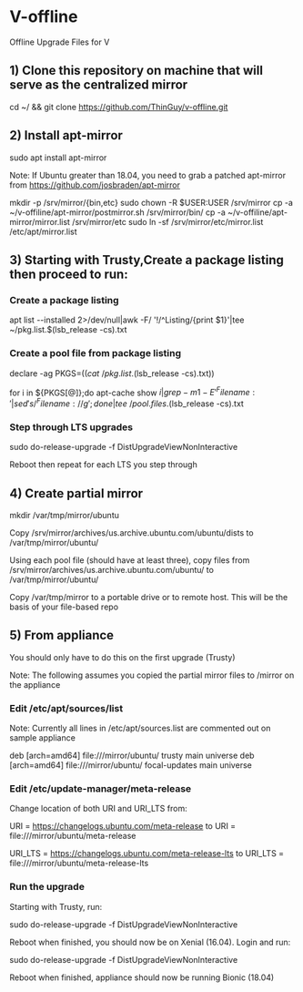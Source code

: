 
# V-offline
Offline Upgrade Files for V

## 1) Clone this repository on machine that will serve as the centralized mirror
cd ~/ && git clone https://github.com/ThinGuy/v-offline.git

## 2) Install apt-mirror
sudo apt install apt-mirror

Note: If Ubuntu greater than 18.04, you need to grab a patched apt-mirror from https://github.com/josbraden/apt-mirror

mkdir -p /srv/mirror/{bin,etc}
sudo chown -R $USER:USER /srv/mirror
cp -a ~/v-offiline/apt-mirror/postmirror.sh /srv/mirror/bin/
cp -a ~/v-offiline/apt-mirror/mirror.list /srv/mirror/etc
sudo ln -sf /srv/mirror/etc/mirror.list /etc/apt/mirror.list

## 3) Starting with Trusty,Create a package listing then proceed to run:

### Create a package listing
apt list --installed 2>/dev/null|awk -F/ '!/^Listing/{print $1}'|tee ~/pkg.list.$(lsb_release -cs).txt

### Create a pool file from package listing
declare -ag PKGS=($(cat ~/pkg.list.$(lsb_release -cs).txt))

for i in ${PKGS[@]};do apt-cache show ${i}|grep -m1 -E '^Filename:'|sed 's/^Filename: //g'; done|tee ~/pool.files.$(lsb_release -cs).txt

### Step through LTS upgrades
sudo do-release-upgrade -f DistUpgradeViewNonInteractive

Reboot then repeat for each LTS you step through

## 4) Create partial mirror
mkdir /var/tmp/mirror/ubuntu

Copy /srv/mirror/archives/us.archive.ubuntu.com/ubuntu/dists to /var/tmp/mirror/ubuntu/

Using each pool file (should have at least three), copy files from /srv/mirror/archives/us.archive.ubuntu.com/ubuntu/<path to entry> to /var/tmp/mirror/ubuntu/

Copy /var/tmp/mirror to a portable drive or to remote host.  This will be the basis of your file-based repo
  
## 5) From appliance
You should only have to do this on the first upgrade (Trusty)

Note: The following assumes you copied the partial mirror files to /mirror on the appliance

### Edit /etc/apt/sources/list

Note: Currently all lines in /etc/apt/sources.list are commented out on sample appliance

deb [arch=amd64] file:///mirror/ubuntu/ trusty main universe
deb [arch=amd64] file:///mirror/ubuntu/ focal-updates main universe

### Edit /etc/update-manager/meta-release

Change location of both URI and URI_LTS from:

URI = https://changelogs.ubuntu.com/meta-release to URI = file:///mirror/ubuntu/meta-release

URI_LTS = https://changelogs.ubuntu.com/meta-release-lts to URI_LTS = file:///mirror/ubuntu/meta-release-lts

### Run the upgrade
Starting with Trusty, run:

sudo do-release-upgrade -f DistUpgradeViewNonInteractive 

Reboot when finished, you should now be on Xenial (16.04).  Login and run:

sudo do-release-upgrade -f DistUpgradeViewNonInteractive

Reboot when finished, appliance should now be running Bionic (18.04)

